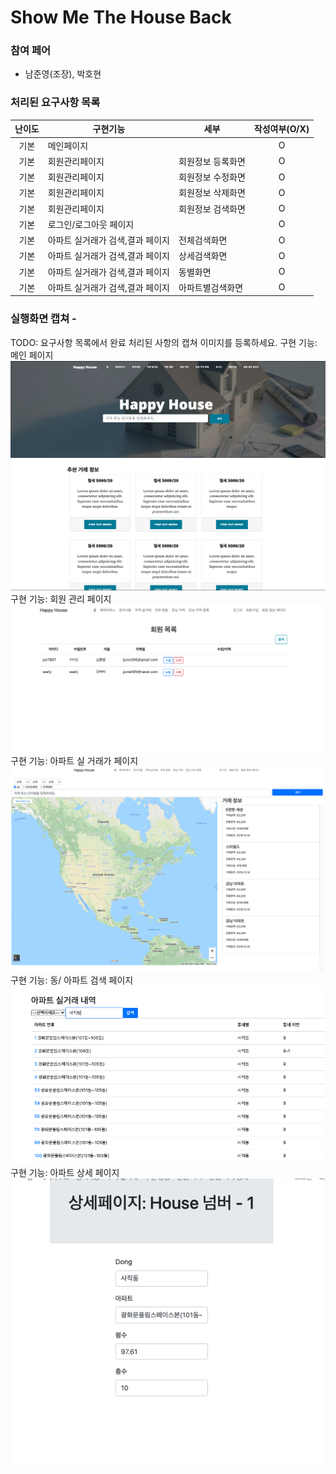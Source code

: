 # Show Me The House Back

### 참여 페어
- 남준영(조장), 박호현 

### 처리된 요구사항 목록
  
|난이도|구현기능|세부|작성여부(O/X)|
|:---:|---|---|:---:|
|기본|메인페이지||O|
|기본|회원관리페이지|회원정보 등록화면|O|
|기본|회원관리페이지|회원정보 수정화면|O|
|기본|회원관리페이지|회원정보 삭제화면|O|
|기본|회원관리페이지|회원정보 검색화면|O|
|기본|로그인/로그아웃 페이지||O|
|기본|아파트 실거래가 검색,결과 페이지|전체검색화면|O|
|기본|아파트 실거래가 검색,결과 페이지|상세검색화면|O|
|기본|아파트 실거래가 검색,결과 페이지|동별화면|O|
|기본|아파트 실거래가 검색,결과 페이지|아파트별검색화면|O|

### 실행화면 캡쳐 - 
TODO: 요구사항 목록에서 완료 처리된 사항의 캡쳐 이미지를 등록하세요.
구현 기능: 메인 페이지
![실행화면캡쳐](./capture/main.png)
구현 기능: 회원 관리 페이지
![실행화면캡쳐](./capture/admin.png)
구현 기능: 아파트 실 거래가 페이지
![실행화면캡쳐](./capture/list.png)
구현 기능: 동/ 아파트 검색 페이지
![실행화면캡쳐](./capture/search.png)
구현 기능: 아파트 상세 페이지 
![실행화면캡쳐](./capture/detail.png)

